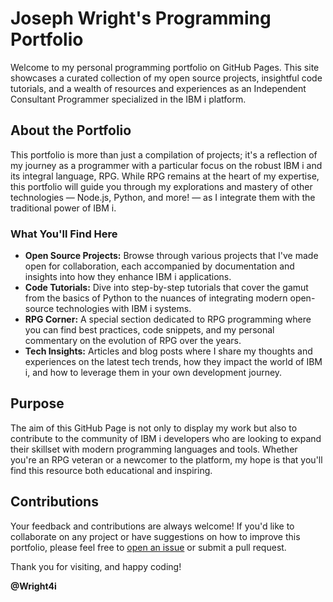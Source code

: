 # Joseph Wright's Programming Portfolio

Welcome to my personal programming portfolio on GitHub Pages. This site showcases a curated collection of my open source projects, insightful code tutorials, and a wealth of resources and experiences as an Independent Consultant Programmer specialized in the IBM i platform.

## About the Portfolio

This portfolio is more than just a compilation of projects; it's a reflection of my journey as a programmer with a particular focus on the robust IBM i and its integral language, RPG. While RPG remains at the heart of my expertise, this portfolio will guide you through my explorations and mastery of other technologies — Node.js, Python, and more! — as I integrate them with the traditional power of IBM i.

### What You'll Find Here

- **Open Source Projects:** Browse through various projects that I've made open for collaboration, each accompanied by documentation and insights into how they enhance IBM i applications.
- **Code Tutorials:** Dive into step-by-step tutorials that cover the gamut from the basics of Python to the nuances of integrating modern open-source technologies with IBM i systems.
- **RPG Corner:** A special section dedicated to RPG programming where you can find best practices, code snippets, and my personal commentary on the evolution of RPG over the years.
- **Tech Insights:** Articles and blog posts where I share my thoughts and experiences on the latest tech trends, how they impact the world of IBM i, and how to leverage them in your own development journey.

## Purpose

The aim of this GitHub Page is not only to display my work but also to contribute to the community of IBM i developers who are looking to expand their skillset with modern programming languages and tools. Whether you're an RPG veteran or a newcomer to the platform, my hope is that you'll find this resource both educational and inspiring.

## Contributions

Your feedback and contributions are always welcome! If you'd like to collaborate on any project or have suggestions on how to improve this portfolio, please feel free to [open an issue](https://github.com/Wright4i/wright4i.github.io/issues) or submit a pull request.

Thank you for visiting, and happy coding!

**@Wright4i**
